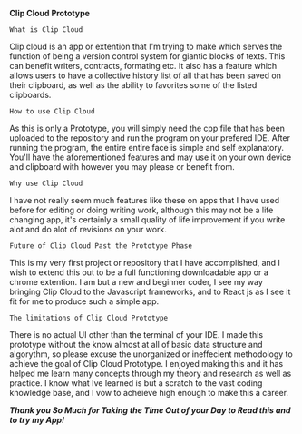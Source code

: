 **Clip Cloud Prototype**

``What is Clip Cloud``

Clip cloud is an app or extention that I'm trying to make which serves the function of being a version control system for giantic blocks of texts. This can benefit writers, contracts, formating etc. It also has a feature which allows users to have a collective history list of all that has been saved on their clipboard, as well as the ability to favorites some of the listed clipboards.

``How to use Clip Cloud``

As this is only a Prototype, you will simply need the cpp file that has been uploaded to the repository and run the program on your prefered IDE. After running the program, the entire entire face is simple and self explanatory. You'll have the aforementioned features and may use it on your own device and clipboard with however you may please or benefit from. 

``Why use Clip Cloud``

I have not really seem much features like these on apps that I have used before for editing or doing writing work, although this may not be a life changing app, it's certainly a small quality of life improvement if you write alot and do alot of revisions on your work. 

``Future of Clip Cloud Past the Prototype Phase``

This is my very first project or repository that I have accomplished, and I wish to extend this out to be a full functioning downloadable app or a chrome extention. I am but a new and beginner coder, I see my way bringing Clip Cloud to the Javascript frameworks, and to React js as I see it fit for me to produce such a simple app. 

``The limitations of Clip Cloud Prototype``

There is no actual UI other than the terminal of your IDE. I made this prototype without the know almost at all of basic data structure and algorythm, so please excuse the unorganized or ineffecient methodology to achieve the goal of Clip Cloud Prototype. I enjoyed making this and it has helped me learn many concepts through my theory and research as well as practice. I know what Ive learned is but a scratch to the vast coding knowledge base, and I vow to acheieve high enough to make this a career.

**_Thank you So Much for Taking the Time Out of your Day to Read this and to try my App!_**
